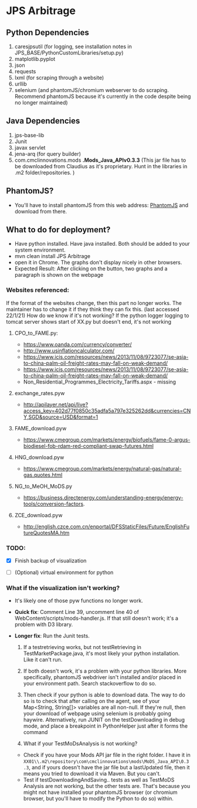 # JPS Arbitrage

## Python Dependencies
 1. caresjpsutil (for logging, see installation notes in JPS_BASE/PythonCustomLibraries/setup.py) 
 2. matplotlib.pyplot
 3. json
 4. requests
 5. lxml (for scraping through a website)
 6. urllib
 7. selenium (and phantomJS/chromium webserver to do scraping. Recommend phantomJS because it's currently in the code despite being no longer maintained)

## Java Dependencies
1. jps-base-lib
2. Junit
3. javax servlet
4. jena-arq (for query builder)
5. com.cmclinnovations.mods **.Mods_Java_APIv0.3.3** (This jar file has to be downloaded from Claudius as it's proprietary. Hunt in the libraries in .m2 folder/repositories. )

## PhantomJS? 
 - You'll have to install phantomJS from this web address: [PhantomJS](https://phantomjs.org/download.html) and download from there. 

## What to do for deployment? 
 - Have python installed. Have java installed. Both should be added to your system environment. 
 - mvn clean install JPS Arbitrage
 - open it in Chrome. The graphs don't display nicely in other browsers. 
 - Expected Result: After clicking on the button, two graphs and a paragraph is shown on the webpage

### Websites referenced: 
If the format of the websites change, then this part no longer works. The maintainer has to change it if they think they can fix this. (last accessed 22/1/21)
How do we know if it's not working? If the python logger logging to tomcat server shows start of XX.py but doesn't end, it's not working
 1. CPO_to_FAME.py: 
 	- https://www.oanda.com/currency/converter/
 	- http://www.usinflationcalculator.com/
 	- https://www.icis.com/resources/news/2013/11/08/9723077/se-asia-to-china-palm-oil-freight-rates-may-fall-on-weak-demand/ 
 	- https://www.icis.com/resources/news/2013/11/08/9723077/se-asia-to-china-palm-oil-freight-rates-may-fall-on-weak-demand/
 	- Non_Residential_Programmes_Electricity_Tariffs.aspx - missing

 2. exchange_rates.pyw
 	- http://apilayer.net/api/live?access_key=402d77f0850c35adfa5a797e325262dd&currencies=CNY,SGD&source=USD&format=1

 3. FAME_download.pyw
 	- https://www.cmegroup.com/markets/energy/biofuels/fame-0-argus-biodiesel-fob-rdam-red-compliant-swap-futures.html 
 4. HNG_download.pyw
 	- https://www.cmegroup.com/markets/energy/natural-gas/natural-gas.quotes.html
 5. NG_to_MeOH_MoDS.py
 	- https://business.directenergy.com/understanding-energy/energy-tools/conversion-factors.
 6. ZCE_download.pyw<!-- markdown-link-check-disable-next-line -->
 	- http://english.czce.com.cn/enportal/DFSStaticFiles/Future/EnglishFutureQuotesMA.htm
  	
### TODO: 
 - [x] Finish backup of visualization
 - [ ] \(Optional) virtual environment for python


### What if the visualization isn't working?
 - It's likely one of those pyw functions no longer work. 

 - **Quick fix**: Comment Line 39, uncomment line 40 of WebContent/scripts/mods-handler.js. If that still doesn't work; it's a problem with D3 library. 

 - **Longer fix**: Run the Junit tests. 
 	
 	1. If a testretrieving works, but not testRetrieving in TestMarketPackage.java, it's most likely your python installation. Like it can't run. 
 	
 	2. If both doesn't work, it's a problem with your python libraries. More specifically, phantomJS webdriver isn't installed and/or placed in your environment path. Search stackoverflow to do so. 
 	
 	3. Then check if your python is able to download data. The way to do so is to check that after calling on the agent, see of your Map<String, String[]> variables are all non-null. If they're null, then your download of webpage using selenium is probably going haywire. Alternatively, run JUNIT on the testDownloading in debug mode, and place a breakpoint in PythonHelper just after it forms the command
 	
 	4. What if your TestMoDsAnalysis is not working? 
 	- Check if you have your Mods API jar file in the right folder. I have it in `XX01\\.m2\repository\com\cmclinnovations\mods\MoDS_Java_API\0.3.3`, and if yours doesn't have the jar file but a lastUpdated file, then it means you tried to download it via Maven. But you can't. 
 	- Test if testDownloadingAndSaving.. tests as well as TestMoDS Analysis are not working, but the other tests are. That's because you might not have installed your phantomJS browser (or chromium browser, but you'll have to modify the Python to do so) within. 
